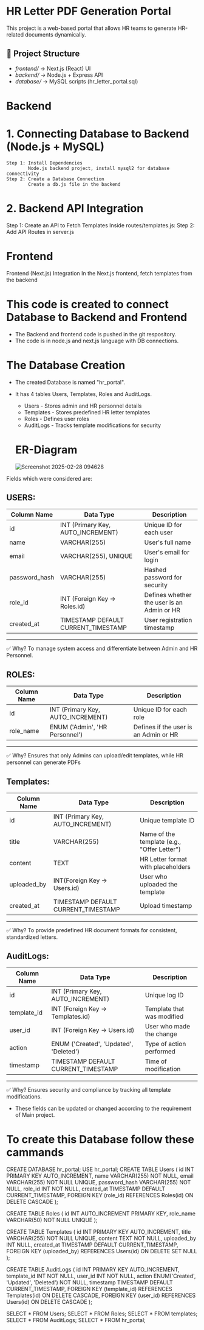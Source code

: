 # HR Letter PDF Generation Portal

This project is a web-based portal that allows HR teams to generate HR-related documents dynamically.

## 📂 Project Structure
- *frontend/* → Next.js (React) UI
- *backend/* → Node.js + Express API
- *database/* → MySQL scripts (hr_letter_portal.sql)

# Backend
  # 1. Connecting Database to Backend (Node.js + MySQL)
    Step 1: Install Dependencies
            Node.js backend project, install mysql2 for database connectivity
    Step 2: Create a Database Connection
            Create a db.js file in the backend
# 2. Backend API Integration
Step 1: Create an API to Fetch Templates
        Inside routes/templates.js:
Step 2: Add API Routes in server.js

 # Frontend
   Frontend (Next.js) Integration
   In the Next.js frontend, fetch templates from the backend

# This code is created to connect Database to Backend and Frontend
- The Backend and frontend code is pushed in the git respository.
- The code is in node.js and next.js language with DB connections.

# The Database Creation
- The created Database is named "hr_portal".
- It has 4 tables Users, Templates, Roles and AuditLogs.
  * Users     - Stores admin and HR personnel details
  * Templates - Stores predefined HR letter templates
  * Roles     - Defines user roles
  * AuditLogs - Tracks template modifications for security
 
  # ER-Diagram
  ![Screenshot 2025-02-28 094628](https://github.com/user-attachments/assets/83f67384-5d04-43c8-ae3c-a86ce6aeb432)

    
Fields which were considered are:

USERS:
---------------------------------------------------------------------------------------------------
Column Name	  |Data Type	                           |  Description
--------------|--------------------------------------|---------------------------------------------
id	          | INT (Primary Key, AUTO_INCREMENT)	   | Unique ID for each user
name	        | VARCHAR(255)	                       | User's full name
email       	| VARCHAR(255), UNIQUE	               | User's email for login
password_hash |	VARCHAR(255)	                       | Hashed password for security
role_id	      | INT (Foreign Key → Roles.id)         | Defines whether the user is an Admin or HR
created_at	  | TIMESTAMP DEFAULT CURRENT_TIMESTAMP	 | User registration timestamp
-----------------------------------------------------------------------------------------------------
✅ Why? To manage system access and differentiate between Admin and HR Personnel.

ROLES:
---------------------------------------------------------------------------------------------------
Column Name	  |Data Type	                           |  Description
--------------|--------------------------------------|---------------------------------------------
id	          |INT (Primary Key, AUTO_INCREMENT)	   |  Unique ID for each role
role_name	    |ENUM ('Admin', 'HR Personnel')        |	Defines if the user is an Admin or HR
-----------------------------------------------------------------------------------------------------
✅ Why? Ensures that only Admins can upload/edit templates, while HR personnel can generate PDFs

Templates:
---------------------------------------------------------------------------------------------------
Column Name	  |Data Type	                           |  Description
--------------|--------------------------------------|---------------------------------------------
id	          | INT (Primary Key, AUTO_INCREMENT)	   |  Unique template ID
title	        |VARCHAR(255)	                         | Name of the template (e.g., "Offer Letter")
content	      |TEXT	                                 | HR Letter format with placeholders
uploaded_by	  |INT(Foreign Key → Users.id)	         | User who uploaded the template
created_at	  |TIMESTAMP DEFAULT CURRENT_TIMESTAMP	 | Upload timestamp
-----------------------------------------------------------------------------------------------------
✅ Why? To provide predefined HR document formats for consistent, standardized letters.

AuditLogs:
---------------------------------------------------------------------------------------------------
Column Name	  |Data Type	                            |  Description
--------------|-------------------------------------- |---------------------------------------------
id	          | INT (Primary Key, AUTO_INCREMENT)	    | Unique log ID
template_id   |	INT (Foreign Key → Templates.id)	    | Template that was modified
user_id       |	INT (Foreign Key → Users.id)	        | User who made the change
action	      | ENUM ('Created', 'Updated', 'Deleted')| Type of action performed
timestamp	    | TIMESTAMP DEFAULT CURRENT_TIMESTAMP	  | Time of modification
-----------------------------------------------------------------------------------------------------
✅ Why? Ensures security and compliance by tracking all template modifications.

- These fields can be updated or changed according to the requirement of Main project.

# To create this Database follow these cammands
CREATE DATABASE hr_portal;
USE hr_portal;
CREATE TABLE Users (
    id INT PRIMARY KEY AUTO_INCREMENT,
    name VARCHAR(255) NOT NULL,
    email VARCHAR(255) NOT NULL UNIQUE,
    password_hash VARCHAR(255) NOT NULL,
    role_id INT NOT NULL,
    created_at TIMESTAMP DEFAULT CURRENT_TIMESTAMP,
    FOREIGN KEY (role_id) REFERENCES Roles(id) ON DELETE CASCADE
);


CREATE TABLE Roles (
    id INT AUTO_INCREMENT PRIMARY KEY,
    role_name VARCHAR(50) NOT NULL UNIQUE
);


CREATE TABLE Templates (
    id INT PRIMARY KEY AUTO_INCREMENT,
    title VARCHAR(255) NOT NULL UNIQUE,
    content TEXT NOT NULL,
    uploaded_by INT NULL, 
    created_at TIMESTAMP DEFAULT CURRENT_TIMESTAMP,
    FOREIGN KEY (uploaded_by) REFERENCES Users(id) ON DELETE SET NULL
);


CREATE TABLE AuditLogs (
    id INT PRIMARY KEY AUTO_INCREMENT,
    template_id INT NOT NULL,
    user_id INT NOT NULL,
    action ENUM('Created', 'Updated', 'Deleted') NOT NULL,
    timestamp TIMESTAMP DEFAULT CURRENT_TIMESTAMP,
    FOREIGN KEY (template_id) REFERENCES Templates(id) ON DELETE CASCADE,
    FOREIGN KEY (user_id) REFERENCES Users(id) ON DELETE CASCADE
);


SELECT * FROM Users;
SELECT * FROM Roles;
SELECT * FROM templates;
SELECT * FROM AuditLogs;
SELECT * FROM hr_portal;
